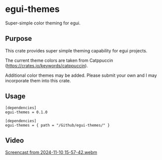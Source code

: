 # egui-themes
Super-simple color theming for egui.

## Purpose

This crate provides super simple theming capability for egui projects.

The current theme colors are taken from Catppuccin (https://crates.io/keywords/catppuccin).

Additional color themes may be added. Please submit your own and I may incorporate them into this crate.

## Usage

```
[dependencies]
egui-themes = 0.1.0
```
```
[dependencies]
egui-themes = { path = "/Github/egui-themes/" }
```



## Video
[Screencast from 2024-11-10 15-57-42.webm](https://github.com/user-attachments/assets/ddcfce39-8377-440f-bce6-b98e7945c441)
